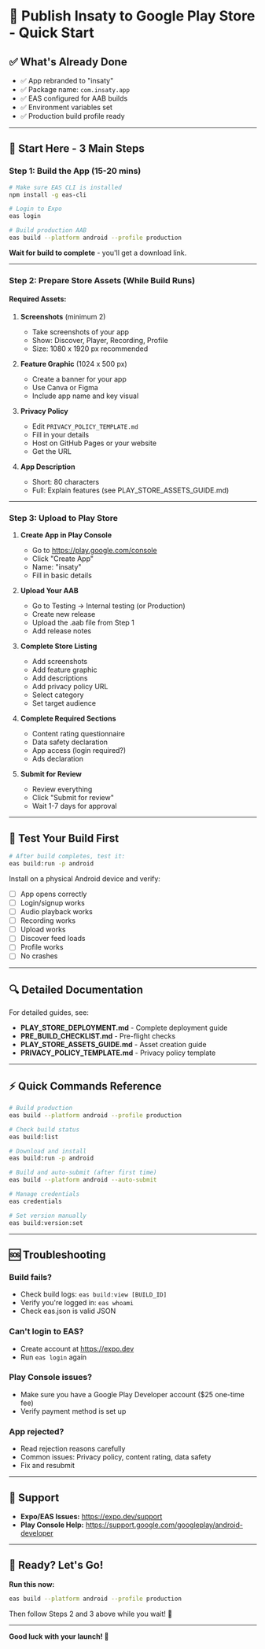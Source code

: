 # 🚀 Publish Insaty to Google Play Store - Quick Start

## ✅ What's Already Done
- ✅ App rebranded to "insaty"
- ✅ Package name: `com.insaty.app`
- ✅ EAS configured for AAB builds
- ✅ Environment variables set
- ✅ Production build profile ready

---

## 🎯 Start Here - 3 Main Steps

### Step 1: Build the App (15-20 mins)

```bash
# Make sure EAS CLI is installed
npm install -g eas-cli

# Login to Expo
eas login

# Build production AAB
eas build --platform android --profile production
```

**Wait for build to complete** - you'll get a download link.

---

### Step 2: Prepare Store Assets (While Build Runs)

#### Required Assets:
1. **Screenshots** (minimum 2)
   - Take screenshots of your app
   - Show: Discover, Player, Recording, Profile
   - Size: 1080 x 1920 px recommended

2. **Feature Graphic** (1024 x 500 px)
   - Create a banner for your app
   - Use Canva or Figma
   - Include app name and key visual

3. **Privacy Policy**
   - Edit `PRIVACY_POLICY_TEMPLATE.md`
   - Fill in your details
   - Host on GitHub Pages or your website
   - Get the URL

4. **App Description**
   - Short: 80 characters
   - Full: Explain features (see PLAY_STORE_ASSETS_GUIDE.md)

---

### Step 3: Upload to Play Store

1. **Create App in Play Console**
   - Go to https://play.google.com/console
   - Click "Create App"
   - Name: "insaty"
   - Fill in basic details

2. **Upload Your AAB**
   - Go to Testing → Internal testing (or Production)
   - Create new release
   - Upload the .aab file from Step 1
   - Add release notes

3. **Complete Store Listing**
   - Add screenshots
   - Add feature graphic
   - Add descriptions
   - Add privacy policy URL
   - Select category
   - Set target audience

4. **Complete Required Sections**
   - Content rating questionnaire
   - Data safety declaration
   - App access (login required?)
   - Ads declaration

5. **Submit for Review**
   - Review everything
   - Click "Submit for review"
   - Wait 1-7 days for approval

---

## 📱 Test Your Build First

```bash
# After build completes, test it:
eas build:run -p android
```

Install on a physical Android device and verify:
- [ ] App opens correctly
- [ ] Login/signup works
- [ ] Audio playback works
- [ ] Recording works
- [ ] Upload works
- [ ] Discover feed loads
- [ ] Profile works
- [ ] No crashes

---

## 🔍 Detailed Documentation

For detailed guides, see:
- **PLAY_STORE_DEPLOYMENT.md** - Complete deployment guide
- **PRE_BUILD_CHECKLIST.md** - Pre-flight checks
- **PLAY_STORE_ASSETS_GUIDE.md** - Asset creation guide
- **PRIVACY_POLICY_TEMPLATE.md** - Privacy policy template

---

## ⚡ Quick Commands Reference

```bash
# Build production
eas build --platform android --profile production

# Check build status
eas build:list

# Download and install
eas build:run -p android

# Build and auto-submit (after first time)
eas build --platform android --auto-submit

# Manage credentials
eas credentials

# Set version manually
eas build:version:set
```

---

## 🆘 Troubleshooting

### Build fails?
- Check build logs: `eas build:view [BUILD_ID]`
- Verify you're logged in: `eas whoami`
- Check eas.json is valid JSON

### Can't login to EAS?
- Create account at https://expo.dev
- Run `eas login` again

### Play Console issues?
- Make sure you have a Google Play Developer account ($25 one-time fee)
- Verify payment method is set up

### App rejected?
- Read rejection reasons carefully
- Common issues: Privacy policy, content rating, data safety
- Fix and resubmit

---

## 📧 Support

- **Expo/EAS Issues:** https://expo.dev/support
- **Play Console Help:** https://support.google.com/googleplay/android-developer

---

## 🎉 Ready? Let's Go!

**Run this now:**
```bash
eas build --platform android --profile production
```

Then follow Steps 2 and 3 above while you wait! 🚀

---

**Good luck with your launch! 🎊**
